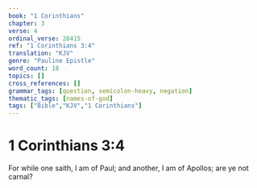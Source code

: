 ```yaml
---
book: "1 Corinthians"
chapter: 3
verse: 4
ordinal_verse: 28415
ref: "1 Corinthians 3:4"
translation: "KJV"
genre: "Pauline Epistle"
word_count: 18
topics: []
cross_references: []
grammar_tags: [question, semicolon-heavy, negation]
thematic_tags: [names-of-god]
tags: ["Bible","KJV","1 Corinthians"]
---
```


# 1 Corinthians 3:4

For while one saith, I am of Paul; and another, I am of Apollos; are ye not carnal?
